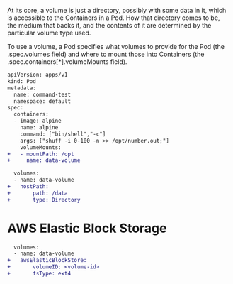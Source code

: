 At its core, a volume is just a directory, possibly with some data in it, which is accessible to the Containers in a Pod. How that directory comes to be, the medium that backs it, and the contents of it are determined by the particular volume type used.

To use a volume, a Pod specifies what volumes to provide for the Pod (the .spec.volumes field) and where to mount those into Containers (the .spec.containers[*].volumeMounts field).


```diff
apiVersion: apps/v1
kind: Pod
metadata:
  name: command-test
  namespace: default
spec:
  containers:
  - image: alpine
    name: alpine
    command: ["bin/shell","-c"]
    args: ["shuff -i 0-100 -n >> /opt/number.out;"]
    volumeMounts:
+   - mountPath: /opt
+     name: data-volume 

  volumes:
  - name: data-volume
+   hostPath:
+       path: /data
+       type: Directory
```


    
       

# AWS Elastic Block Storage
 
```diff
  volumes:
  - name: data-volume  
+   awsElasticBlockStore:
+       volumeID: <volume-id>
+       fsType: ext4
 ```
 
 
 

 
 
 
